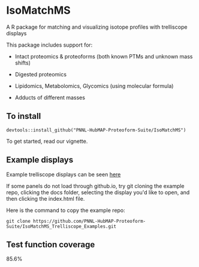 # IsoMatchMS
A R package for matching and visualizing isotope profiles with trelliscope displays

This package includes support for: 

* Intact proteomics & proteoforms (both known PTMs and unknown mass shifts) 

* Digested proteomics 

* Lipidomics, Metabolomics, Glycomics (using molecular formula)

* Adducts of different masses 

## To install 
`devtools::install_github("PNNL-HubMAP-Proteoform-Suite/IsoMatchMS")`

To get started, read our vignette. 

## Example displays

Example trelliscope displays can be seen [here](https://pnnl-hubmap-proteoform-suite.github.io/IsoMatchMS_Trelliscope_Examples/)

If some panels do not load through github.io, try git cloning the example repo, clicking the docs folder, selecting the display you'd like to open, and then clicking the index.html file. 

Here is the command to copy the example repo: 

`git clone https://github.com/PNNL-HubMAP-Proteoform-Suite/IsoMatchMS_Trelliscope_Examples.git`

## Test function coverage

85.6%
